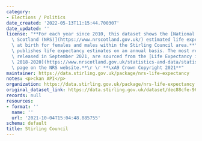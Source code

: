 ```yaml
---
category:
- Elections / Politics
date_created: '2022-05-13T11:15:44.700307'
date_updated: ''
license: "**For each year since 2010, this dataset shows the [National Records of\
  \ Scotland (NRS)](https://www.nrscotland.gov.uk/) estimated life expectancy figures\
  \ at birth for females and males within the Stirling Council area.**\r \r **NRS\
  \ publishes life expectancy estimates on an annual basis. The most recent data,\
  \ released in September 2021, are sourced from the [Life Expectancy in Scotland,\
  \ 2018-2020](https://www.nrscotland.gov.uk/statistics-and-data/statistics/statistics-by-theme/life-expectancy/life-expectancy-in-scotland/2018-2020)\
  \ page on the NRS website.**\r \r **\xA9 Crown Copyright 2021**"
maintainer: https://data.stirling.gov.uk/package/nrs-life-expectancy
notes: <p>ckan API</p>
organization: https://data.stirling.gov.uk/package/nrs-life-expectancy
original_dataset_link: https://data.stirling.gov.uk/dataset/dec88cfe-96fc-4d43-a0f5-1a1f6e073f91/resource/acd7cac6-e1b3-4c39-92f3-b1ba06778d77/download/20211004-nrs-stirling-life-expectancy-at-birth-2018-2020.csv
records: null
resources:
- format: ''
  name: ''
  url: '2021-10-04T15:04:48.885755'
schema: default
title: Stirling Council
---
```

